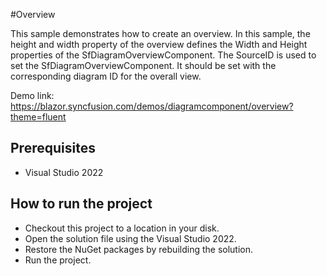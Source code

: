 #Overview

This sample demonstrates how to create an overview. In this sample, the height and width property of the overview defines the Width and Height properties of the SfDiagramOverviewComponent. The SourceID is used to set the SfDiagramOverviewComponent. It should be set with the corresponding diagram ID for the overall view.

Demo link:
https://blazor.syncfusion.com/demos/diagramcomponent/overview?theme=fluent


## Prerequisites

* Visual Studio 2022

## How to run the project

* Checkout this project to a location in your disk.
* Open the solution file using the Visual Studio 2022.
* Restore the NuGet packages by rebuilding the solution.
* Run the project.
